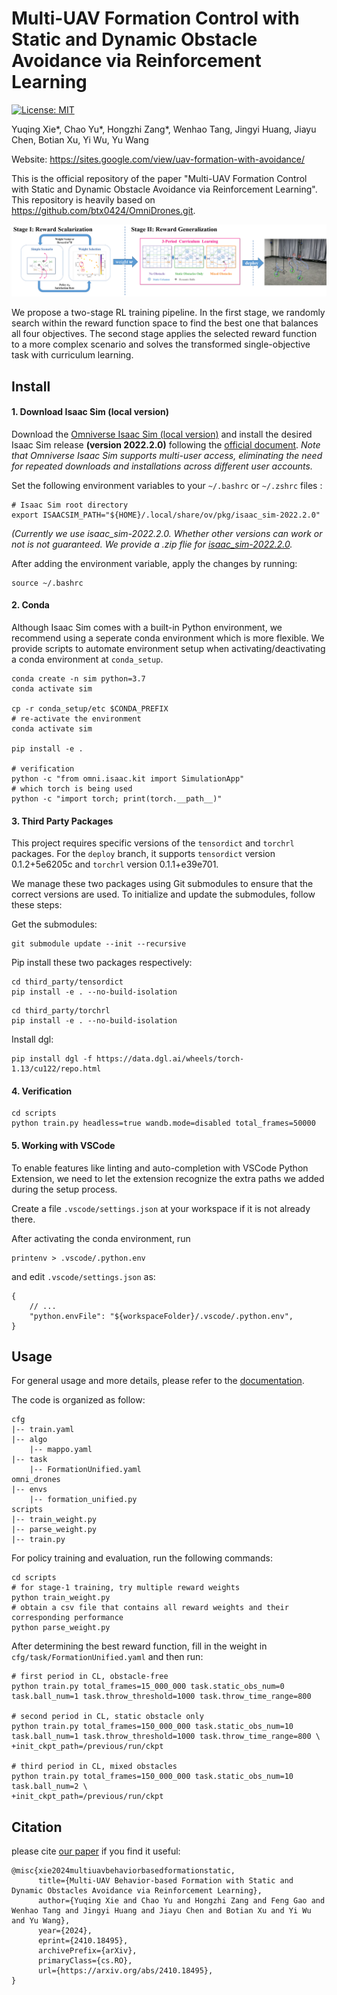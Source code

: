 # Multi-UAV Formation Control with Static and Dynamic Obstacle Avoidance via Reinforcement Learning
[![License: MIT](https://img.shields.io/badge/License-MIT-yellow.svg)](https://opensource.org/licenses/MIT)

Yuqing Xie*, Chao Yu*, Hongzhi Zang*, Wenhao Tang, Jingyi Huang, Jiayu Chen, Botian Xu, Yi Wu, Yu Wang

Website: https://sites.google.com/view/uav-formation-with-avoidance/

This is the official repository of the paper "Multi-UAV Formation Control with Static and Dynamic Obstacle Avoidance via Reinforcement Learning". This repository is heavily based on https://github.com/btx0424/OmniDrones.git.

<div align=center>
<img src="https://github.com/thu-uav/multi-UAV-formation/blob/main/overview.png" width="700"/>
</div>

We propose a two-stage RL training pipeline. In the first stage, we randomly search within the reward function space to find the best one that balances all four objectives. The second stage applies the selected reward function to a more complex scenario and solves the transformed single-objective task with curriculum learning.


## Install

#### 1. Download Isaac Sim (local version)

Download the [Omniverse Isaac Sim (local version)](https://developer.nvidia.com/isaac-sim) and install the desired Isaac Sim release **(version 2022.2.0)** following the [official document](https://docs.omniverse.nvidia.com/isaacsim/latest/installation/install_workstation.html). *Note that Omniverse Isaac Sim supports multi-user access, eliminating the need for repeated downloads and installations across different user accounts.*

Set the following environment variables to your ``~/.bashrc`` or ``~/.zshrc`` files :

```
# Isaac Sim root directory
export ISAACSIM_PATH="${HOME}/.local/share/ov/pkg/isaac_sim-2022.2.0"
```

*(Currently we use isaac_sim-2022.2.0. Whether other versions can work or not is not guaranteed. We provide a .zip flie for [isaac_sim-2022.2.0](https://drive.google.com/file/d/1ZrfhIkQVdRynthJ2FqGBC5jA93J6yEiZ/view?usp=sharing).*

After adding the environment variable, apply the changes by running:
```
source ~/.bashrc
```

#### 2. Conda

Although Isaac Sim comes with a built-in Python environment, we recommend using a seperate conda environment which is more flexible. We provide scripts to automate environment setup when activating/deactivating a conda environment at ``conda_setup``.

```
conda create -n sim python=3.7
conda activate sim

cp -r conda_setup/etc $CONDA_PREFIX
# re-activate the environment
conda activate sim

pip install -e .

# verification
python -c "from omni.isaac.kit import SimulationApp"
# which torch is being used
python -c "import torch; print(torch.__path__)"
```

#### 3. Third Party Packages
This project requires specific versions of the `tensordict` and `torchrl` packages. For the ``deploy`` branch, it supports `tensordict` version 0.1.2+5e6205c and `torchrl` version 0.1.1+e39e701. 

We manage these two packages using Git submodules to ensure that the correct versions are used. To initialize and update the submodules, follow these steps:

Get the submodules:
```
git submodule update --init --recursive
```
Pip install these two packages respectively:
```
cd third_party/tensordict
pip install -e . --no-build-isolation
```
```
cd third_party/torchrl
pip install -e . --no-build-isolation
```
Install dgl:
```
pip install dgl -f https://data.dgl.ai/wheels/torch-1.13/cu122/repo.html
```
#### 4. Verification
```
cd scripts
python train.py headless=true wandb.mode=disabled total_frames=50000
```

#### 5. Working with VSCode

To enable features like linting and auto-completion with VSCode Python Extension, we need to let the extension recognize the extra paths we added during the setup process.

Create a file ``.vscode/settings.json`` at your workspace if it is not already there.

After activating the conda environment, run

```
printenv > .vscode/.python.env
``````

and edit ``.vscode/settings.json`` as:

```
{
    // ...
    "python.envFile": "${workspaceFolder}/.vscode/.python.env",
}
```

## Usage

For general usage and more details, please refer to the [documentation](https://omnidrones.readthedocs.io/en/latest/).

The code is organized as follow:
```
cfg
|-- train.yaml
|-- algo
    |-- mappo.yaml
|-- task
    |-- FormationUnified.yaml
omni_drones
|-- envs
    |-- formation_unified.py
scripts
|-- train_weight.py
|-- parse_weight.py
|-- train.py
```

For policy training and evaluation, run the following commands:
```
cd scripts
# for stage-1 training, try multiple reward weights
python train_weight.py 
# obtain a csv file that contains all reward weights and their corresponding performance
python parse_weight.py 
```

After determining the best reward function, fill in the weight in `cfg/task/FormationUnified.yaml` and then run:
```
# first period in CL, obstacle-free
python train.py total_frames=15_000_000 task.static_obs_num=0 task.ball_num=1 task.throw_threshold=1000 task.throw_time_range=800

# second period in CL, static obstacle only
python train.py total_frames=150_000_000 task.static_obs_num=10 task.ball_num=1 task.throw_threshold=1000 task.throw_time_range=800 \
+init_ckpt_path=/previous/run/ckpt

# third period in CL, mixed obstacles
python train.py total_frames=150_000_000 task.static_obs_num=10 task.ball_num=2 \
+init_ckpt_path=/previous/run/ckpt
```

## Citation
please cite [our paper](http://arxiv.org/abs/2410.18495
) if you find it useful:

```
@misc{xie2024multiuavbehaviorbasedformationstatic,
      title={Multi-UAV Behavior-based Formation with Static and Dynamic Obstacles Avoidance via Reinforcement Learning}, 
      author={Yuqing Xie and Chao Yu and Hongzhi Zang and Feng Gao and Wenhao Tang and Jingyi Huang and Jiayu Chen and Botian Xu and Yi Wu and Yu Wang},
      year={2024},
      eprint={2410.18495},
      archivePrefix={arXiv},
      primaryClass={cs.RO},
      url={https://arxiv.org/abs/2410.18495}, 
}
```
